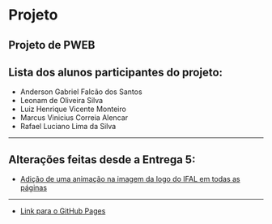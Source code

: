 # Projeto
Projeto de PWEB
---
## Lista dos alunos participantes do projeto:
* Anderson Gabriel Falcão dos Santos
* Leonam de Oliveira Silva
* Luiz Henrique Vicente Monteiro
* Marcus Vinicius Correia Alencar
* Rafael Luciano Lima da Silva
---
## Alterações feitas desde a Entrega 5:
* [Adição de uma animação na imagem da logo do IFAL em todas as páginas](https://github.com/rafaellucian0/Projeto/commit/cca74cebdbb837cfc5da6d6dc6cd4e382f40cbc3)
---
* [Link para o GitHub Pages](https://rafaellucian0.github.io/Projeto/)
